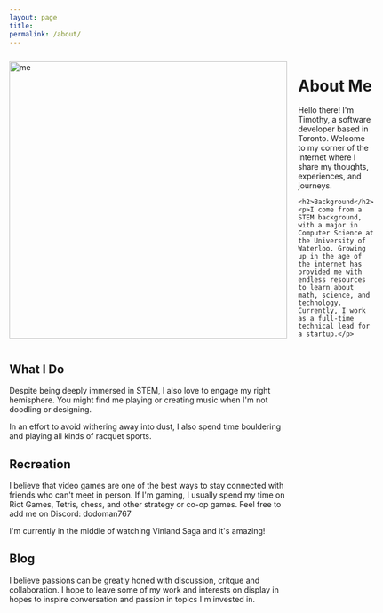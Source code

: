 ```yaml
---
layout: page
title: 
permalink: /about/
---
```


<div style="display: flex; align-items: center;">
  <img src="../assets/images/head_shot.png" alt="me" style="width: 500px; height: 500px;">
  <div style="margin-left: 20px;">
  <h1>About Me</h1>
    <p>Hello there! I'm Timothy, a software developer based in Toronto. Welcome to my corner of the internet where I share my thoughts, experiences, and journeys.</p>
    
    <h2>Background</h2>
    <p>I come from a STEM background, with a major in Computer Science at the University of Waterloo. Growing up in the age of the internet has provided me with endless resources to learn about math, science, and technology. Currently, I work as a full-time technical lead for a startup.</p>
  </div>
</div>

## What I Do

Despite being deeply immersed in STEM, I also love to engage my right hemisphere. You might find me playing or creating music when I'm not doodling or designing. 

In an effort to avoid withering away into dust, I also spend time bouldering and playing all kinds of racquet sports.

## Recreation

I believe that video games are one of the best ways to stay connected with friends who can't meet in person. If I'm gaming, I usually spend my time on Riot Games, Tetris, chess, and other strategy or co-op games. Feel free to add me on Discord: dodoman767

I'm currently in the middle of watching Vinland Saga and it's amazing! 

## Blog

I believe passions can be greatly honed with discussion, critque and collaboration. I hope to leave some of my work and interests on display in hopes to inspire conversation and passion in topics I'm invested in. 